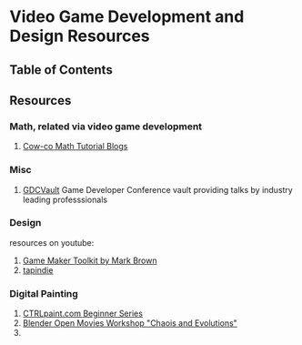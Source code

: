 # Video Game Development and Design Resources

## Table of Contents



## Resources

### Math, related via video game development

1. [Cow-co Math Tutorial Blogs](https://cow-co.gitlab.io/BlogPosts/MathsSeriesBase.html)

### Misc

1. [GDCVault](http://www.gdcvault.com/browse/)
  Game Developer Conference vault providing talks by industry leading professsionals

### Design

resources on youtube:

1. [Game Maker Toolkit by Mark Brown](https://www.youtube.com/channel/UCqJ-Xo29CKyLTjn6z2XwYAw)
2. [tapindie](https://www.youtube.com/channel/UCY5LPHU569WGcmQejpBLQfQ)

### Digital Painting

1. [CTRLpaint.com Beginner Series](http://www.ctrlpaint.com/)
2. [Blender Open Movies Workshop "Chaois and Evolutions"](https://www.youtube.com/playlist?list=PLDA4F7818DEE29414)
2. 
